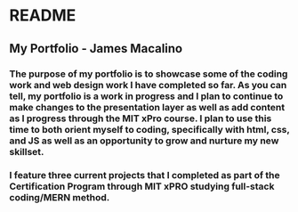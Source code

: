 # README

## My Portfolio - James Macalino

### The purpose of my portfolio is to showcase some of the coding work and web design work I have completed so far.  As you can tell, my portfolio is a work in progress and I plan to continue to make changes to the presentation layer as well as add content as I progress through the MIT xPro course.  I plan to use this time to both orient myself to coding, specifically with html, css, and JS as well as an opportunity to grow and nurture my new skillset. 

### I feature three current projects that I completed as part of the Certification Program through MIT xPRO studying full-stack coding/MERN method.
